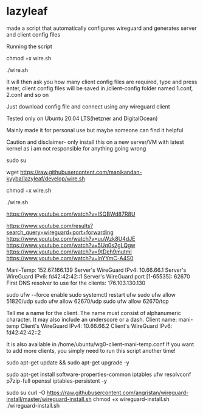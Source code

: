 # lazyleaf
made a script that automatically configures wireguard and generates server and client config files

Running the script

chmod +x wire.sh

./wire.sh

It will then ask you how many client config files are required, type and press enter, client config files will be saved in 
/client-config folder named 1.conf, 2.conf and so on

Just download config file and connect using any wireguard client

Tested only on Ubuntu 20.04 LTS(hetzner and DigitalOcean)

Mainly made it for personal use but maybe someone can find it helpful

Caution and disclaimer- only install this on a new server/VM with latest kernel as i am not responsible for anything going wrong


sudo su

wget https://raw.githubusercontent.com/manikandan-kyyba/lazyleaf/develop/wire.sh

chmod +x wire.sh

./wire.sh


https://www.youtube.com/watch?v=ISQBWd87R8U

https://www.youtube.com/results?search_query=wireguard+port+forwarding
https://www.youtube.com/watch?v=uuWzk8U4dJE
https://www.youtube.com/watch?v=5Uq0s2gLQgw
https://www.youtube.com/watch?v=9tDeh9mutmI
https://www.youtube.com/watch?v=lnYYmC-A4S0


Mani-Temp: 152.67.166.139
Server's WireGuard IPv4: 10.66.66.1
Server's WireGuard IPv6: fd42:42:42::1
Server's WireGuard port [1-65535]: 62670
First DNS resolver to use for the clients: 176.103.130.130



sudo ufw --force enable
sudo systemctl restart ufw
sudo ufw allow 51820/udp
sudo ufw allow 62670/udp
sudo ufw allow 62670/tcp


Tell me a name for the client.
The name must consist of alphanumeric character. It may also include an underscore or a dash.
Client name: mani-temp
Client's WireGuard IPv4: 10.66.66.2
Client's WireGuard IPv6: fd42:42:42::2

It is also available in /home/ubuntu/wg0-client-mani-temp.conf
If you want to add more clients, you simply need to run this script another time!



sudo apt-get update && sudo apt-get upgrade -y

sudo apt-get install software-properties-common iptables ufw resolvconf p7zip-full openssl iptables-persistent -y

sudo su
curl -O https://raw.githubusercontent.com/angristan/wireguard-install/master/wireguard-install.sh
chmod +x wireguard-install.sh
./wireguard-install.sh

